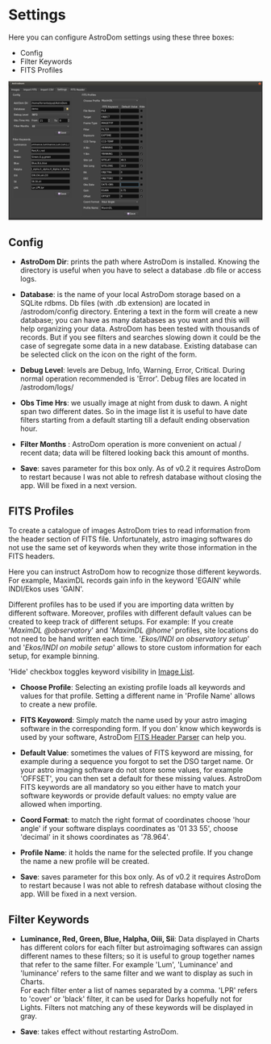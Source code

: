 
# Settings
Here you can configure AstroDom settings using these three boxes:
- Config 
- Filter Keywords
- FITS Profiles

![Settings Tab](settings.png?raw=true)

## Config 
- **AstroDom Dir**: prints the path where AstroDom is installed. Knowing the directory is useful when you have to select a  database .db file or access logs.
 

- **Database**: is the name of your local AstroDom storage  based on a SQLite rdbms. Db files (with .db extension) are located in /astrodom/config directory.
Entering a text in the form will create a new database; you can have as many databases as you want and this will help organizing your data. AstroDom has been tested with thousands of records. But if you see filters and searches slowing down it could be the case of segregate some data in a new database. 
Existing database can be selected click on the icon on the right of the form.

- **Debug Level**: levels are Debug, Info, Warning, Error, Critical. During normal operation recommended is 'Error'. Debug files are located in  /astrodom/logs/
- **Obs Time Hrs**: we usually image at night from dusk to dawn. A night span two different dates. So in the image list it is useful to have date filters starting from a default starting till a default ending observation hour.
- **Filter Months** : AstroDom operation is more convenient on actual / recent data; data will be filtered looking back this amount of months.
- **Save**: saves parameter for this box only. As of v0.2 it requires AstroDom to restart because I was not able to refresh database without closing the app. Will be fixed in a next version.

## FITS Profiles
To create a catalogue of images AstroDom tries to read information from the header section of FITS file. Unfortunately, astro imaging softwares do not use the same set of keywords when they write those information in the FITS headers.

Here you can instruct AstroDom how to recognize those different keywords. For example, MaximDL records gain info in the keyword 'EGAIN' while INDI/Ekos uses 'GAIN'.

Different profiles has to be used if you are importing data written by different software. Moreover, profiles with different default values can be created to keep track of different setups. 
For example: 
If you create '*MaximDL @observatory*' and '*MaximDL @home'* profiles, site locations do not need to be hand written each time.   '*Ekos/INDI on observatory setup*' and '*Ekos/INDI on mobile setup*' allows to store custom information for each setup, for example binning.

'Hide' checkbox toggles keyword visibility in [Image List](imageList.md).
 
- **Choose Profile**: Selecting an existing profile loads all keywords and values for that profile. Setting a different name in 'Profile Name' allows to create a new profile.

- **FITS Keyoword**: Simply match the name used by your astro imaging software in the corresponding form. If you don' know which keywords is used by your software, AstroDom [FITS Header Parser](fitsHeader.md) can help you.
- **Default Value**: sometimes the values of FITS keyword are missing, for example during a sequence you forgot to set the DSO target name. Or your astro imaging software do not store some values, for example 'OFFSET', you can then set a default for these missing values. AstroDom  FITS keywords are all mandatory so you either have to match your software keywords or provide default values: no empty value are allowed when importing.   
- **Coord Format**: to match the right format of coordinates choose 'hour angle' if your software displays coordinates as '01 33 55', choose 'decimal' in it shows coordinates as '78.964'.
- **Profile Name**: it holds the name for the selected profile. If you change the name a new profile will be created. 
- **Save**: saves parameter for this box only. As of v0.2 it requires AstroDom to restart because I was not able to refresh database without closing the app. Will be fixed in a next version.


## Filter Keywords
- **Luminance, Red, Green, Blue, Halpha, Oiii, Sii**: Data displayed in Charts has different colors for each filter but astroimaging softwares can assign different names to these filters; so it is useful to group together names that refer to the same filter. For example 'Lum', 'Luminance' and 'luminance' refers to the same filter and we want to display as such in Charts.  
For each filter enter a list of names separated by a comma.
'LPR' refers to 'cover' or 'black' filter, it can be used for Darks hopefully not for Lights.
Filters not matching any of these keywords will be displayed in gray.

- **Save**: takes effect without restarting AstroDom.
 
